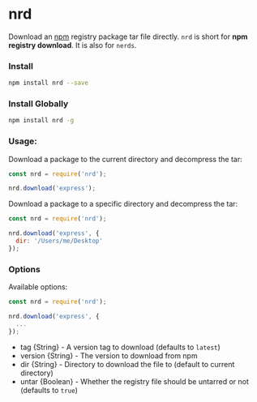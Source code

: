 # nrd

Download an [npm](https://www.npmjs.com/) registry package tar file directly.
`nrd` is short for **npm registry download**. It is also for `nerds`.

### Install

```bash
npm install nrd --save
```

### Install Globally

```bash
npm install nrd -g
```

### Usage:

Download a package to the current directory and decompress the tar:

```js
const nrd = require('nrd');

nrd.download('express');
```

Download a package to a specific directory and decompress the tar:

```js
const nrd = require('nrd');

nrd.download('express', {
  dir: '/Users/me/Desktop'
});
```

### Options

Available options:

```js
const nrd = require('nrd');

nrd.download('express', {
  ...
});
```

- tag {String} - A version tag to download (defaults to `latest`)
- version {String} - The version to download from npm
- dir {String} - Directory to download the file to (default to current directory)
- untar {Boolean} - Whether the registry file should be untarred or not (defaults to `true`)
